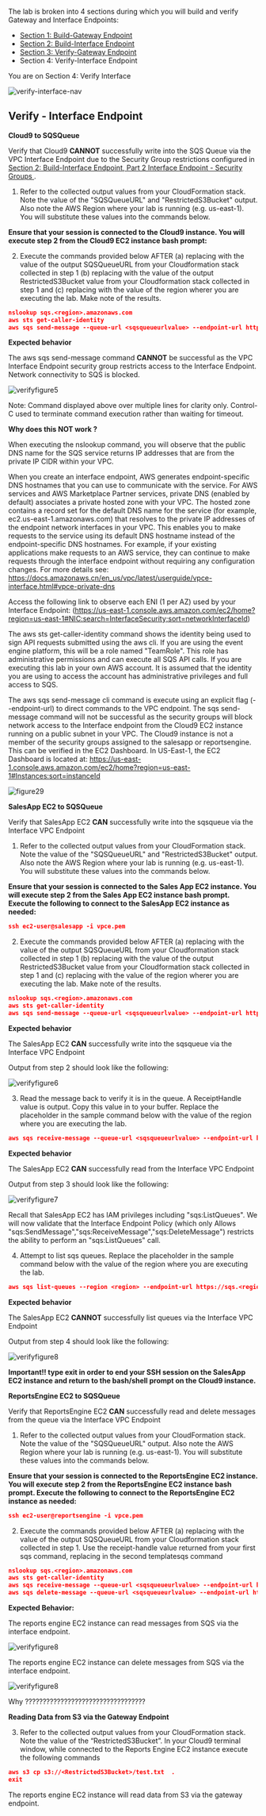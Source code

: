 The lab is broken into 4 sections during which you will build and verify Gateway and Interface Endpoints:
* [Section 1: Build-Gateway Endpoint](https://github.com/harrisn6/vpc-endpoints-lab/blob/master/build-gateway.md) 
* [Section 2: Build-Interface Endpoint](https://github.com/harrisn6/vpc-endpoints-lab/blob/master/build-interface.md) 
* [Section 3: Verify-Gateway Endpoint](https://github.com/harrisn6/vpc-endpoints-lab/blob/master/verify-gateway.md) 
* Section 4: Verify-Interface Endpoint 

You are on Section 4: Verify Interface

![verify-interface-nav](./images/us-east-1/verify-interface-nav.png) 

## Verify - Interface Endpoint  

**Cloud9 to SQSQueue**

Verify that Cloud9 **CANNOT** successfully write into the SQS Queue via the VPC Interface Endpoint due to the Security Group restrictions configured in [Section 2: Build-Interface Endpoint, Part 2 Interface Endpoint - Security Groups ](https://github.com/harrisn6/vpc-endpoints-lab/blob/master/build-interface.md#part-2-interface-endpoint---security-groups). 

1. Refer to the collected output values from your CloudFormation stack.  Note the value of the "SQSQueueURL" and "RestrictedS3Bucket" output.  Also note the AWS Region where your lab is running (e.g. us-east-1).  You will substitute these values into the commands below. 

**Ensure that your session is connected to the Cloud9 instance.  You will execute step 2 from the Cloud9 EC2 instance bash prompt:**
  
2.  Execute the commands provided below AFTER (a) replacing <sqsqueueurlvalue> with the value of the output SQSQueueURL from your Cloudformation stack collected in step 1 (b) replacing <restrictedbucket> with the value of the output RestrictedS3Bucket value from your Cloudformation stack collected in step 1 and (c) replacing <region> with the value of the region wherer you are executing the lab.  Make note of the results.


``` json
nslookup sqs.<region>.amazonaws.com
aws sts get-caller-identity
aws sqs send-message --queue-url <sqsqueueurlvalue> --endpoint-url https://sqs.<region>.amazonaws.com --message-body "{datafilelocation:s3://<restrictedbucket>/test.txt}" --region <region>
```

**Expected behavior** 

The aws sqs send-message command **CANNOT** be successful as the VPC Interface Endpoint security group restricts access to the Interface Endpoint.  Network connectivity to SQS is blocked.   

![verifyfigure5](./images/us-east-1/verifyfigure5.png) 

Note:  Command displayed above over multiple lines for clarity only.  Control-C used to terminate command execution rather than waiting for timeout.

**Why does this NOT work ?**

When executing the nslookup command, you will observe that the public DNS name for the SQS service returns IP addresses that are from the private IP CIDR within your VPC. 

When you create an interface endpoint, AWS generates endpoint-specific DNS hostnames that you can use to communicate with the service. For AWS services and AWS Marketplace Partner services, private DNS (enabled by default) associates a private hosted zone with your VPC. The hosted zone contains a record set for the default DNS name for the service (for example, ec2.us-east-1.amazonaws.com) that resolves to the private IP addresses of the endpoint network interfaces in your VPC. This enables you to make requests to the service using its default DNS hostname instead of the endpoint-specific DNS hostnames. For example, if your existing applications make requests to an AWS service, they can continue to make requests through the interface endpoint without requiring any configuration changes. For more details see: https://docs.amazonaws.cn/en_us/vpc/latest/userguide/vpce-interface.html#vpce-private-dns

Access the following link to observe each ENI (1 per AZ) used by your Interface Endpoint: (https://us-east-1.console.aws.amazon.com/ec2/home?region=us-east-1#NIC:search=InterfaceSecurity;sort=networkInterfaceId)

The aws sts get-caller-identity command shows the identity being used to sign API requests submitted using the aws cli.  If you are using the event engine platform, this will be a role named "TeamRole".  This role has administrative permissions and can execute all SQS API calls.  If you are executing this lab in your own AWS account.  It is assumed that the identity you are using to access the account has administrative privileges and full access to SQS. 

The aws sqs send-message cli command is execute using an explicit flag (--endpoint-url) to direct commands to the VPC endpoint.  The sqs send-message command will not be successful as the security groups will block network access to the Interface endpoint from the Cloud9 EC2 instance running on a public subnet in your VPC.  The Cloud9 instance is not a member of the security groups assigned to the salesapp or reportsengine.  This can be verified in the EC2 Dashboard.  In US-East-1, the EC2 Dashboard is located at:  https://us-east-1.console.aws.amazon.com/ec2/home?region=us-east-1#Instances:sort=instanceId

![figure29](./images/us-east-1/figure29.png) 


**SalesApp EC2 to SQSQueue**

Verify that SalesApp EC2 **CAN** successfully write into the sqsqueue via the Interface VPC Endpoint

1. Refer to the collected output values from your CloudFormation stack.  Note the value of the "SQSQueueURL" and "RestrictedS3Bucket" output.  Also note the AWS Region where your lab is running (e.g. us-east-1).  You will substitute these values into the commands below. 

**Ensure that your session is connected to the  Sales App EC2 instance.  You will execute step 2 from the Sales App EC2 instance bash prompt.  Execute the following to connect to the SalesApp EC2 instance as needed:**

``` json
ssh ec2-user@salesapp -i vpce.pem

```

2. Execute the commands provided below AFTER (a) replacing <sqsqueueurlvalue> with the value of the output SQSQueueURL from your Cloudformation stack collected in step 1 (b) replacing <restrictedbucket> with the value of the output RestrictedS3Bucket value from your Cloudformation stack collected in step 1 and (c) replacing <region> with the value of the region wherer you are executing the lab.  Make note of the results.


``` json
nslookup sqs.<region>.amazonaws.com
aws sts get-caller-identity
aws sqs send-message --queue-url <sqsqueueurlvalue> --endpoint-url https://sqs.<region>.amazonaws.com --message-body "{datafilelocation:s3://<restrictedbucket>/test.txt}" --region <region>
```

**Expected behavior** 

The SalesApp EC2 **CAN** successfully write into the sqsqueue via the Interface VPC Endpoint

Output from step 2 should look like the following:

![verifyfigure6](./images/us-east-1/verifyfigure6.png) 

3.  Read the message back to verify it is in the queue.  A ReceiptHandle value is output.  Copy this value in to your buffer.  Replace the <region> placeholder in the sample command below with the value of the region where you are executing the lab. 
  
``` json
aws sqs receive-message --queue-url <sqsqueueurlvalue> --endpoint-url https://sqs.<region>.amazonaws.com --region <region>
```

**Expected behavior** 

The SalesApp EC2 **CAN** successfully read from the Interface VPC Endpoint

Output from step 3 should look like the following:

![verifyfigure7](./images/us-east-1/verifyfigure7.png) 

Recall that SalesApp EC2 has IAM privileges including "sqs:ListQueues".  We will now validate that the Interface Endpoint Policy (which only Allows "sqs:SendMessage","sqs:ReceiveMessage","sqs:DeleteMessage") restricts the ability to perform an "sqs:ListQueues" call.

4.  Attempt to list sqs queues. Replace the <region> placeholder in the sample command below with the value of the region where you are executing the lab.   

``` json 
aws sqs list-queues --region <region> --endpoint-url https://sqs.<region>.amazonaws.com
```

**Expected behavior** 

The SalesApp EC2 **CANNOT** successfully list queues via the Interface VPC Endpoint

Output from step 4 should look like the following:

![verifyfigure8](./images/us-east-1/verifyfigure8.png) 

**Important!! type exit in order to end your SSH session on the SalesApp EC2 instance and return to the bash/shell prompt on the Cloud9 instance.**

**ReportsEngine EC2 to SQSQueue**

Verify that ReportsEngine EC2 **CAN** successfully read and delete messages from the queue via the Interface VPC Endpoint

1. Refer to the collected output values from your CloudFormation stack.  Note the value of the "SQSQueueURL" output.  Also note the AWS Region where your lab is running (e.g. us-east-1).  You will substitute these values into the commands below. 

**Ensure that your session is connected to the  ReportsEngine EC2 instance.  You will execute step 2 from the ReportsEngine EC2 instance bash prompt.  Execute the following to connect to the ReportsEngine EC2 instance as needed:**

``` json
ssh ec2-user@reportsengine -i vpce.pem

```

2. Execute the commands provided below AFTER (a) replacing <sqsqueueurlvalue> with the value of the output SQSQueueURL from your Cloudformation stack collected in step 1.  Use the  receipt-handle value returned from your first sqs command, replacing <receipthandle> in the second templatesqs command

``` json
nslookup sqs.<region>.amazonaws.com
aws sts get-caller-identity
aws sqs receive-message --queue-url <sqsqueueurlvalue> --endpoint-url https://sqs.<region>.amazonaws.com --region <region> 
aws sqs delete-message --queue-url <sqsqueueurlvalue> --endpoint-url https://sqs.<region>.amazonaws.com --region <region> --receipt-handle <receipthandle>
```

**Expected Behavior:** 

The reports engine EC2 instance can read messages from SQS via the interface endpoint.

![verifyfigure8](./images/us-east-1/verifyfigure9.png) 

The reports engine EC2 instance can delete messages from SQS via the interface endpoint.

![verifyfigure8](./images/us-east-1/verifyfigure10.png) 

Why ??????????????????????????????????

**Reading Data from S3 via the Gateway Endpoint**


3.  Refer to the collected output values from your CloudFormation stack.  Note the value of the “RestrictedS3Bucket”.  In your Cloud9 terminal window, while connected to the Reports Engine EC2 instance execute the following commands  

``` json
aws s3 cp s3://<RestrictedS3Bucket>/test.txt  .
exit
```

The reports engine EC2 instance will read data from S3 via the gateway endpoint.